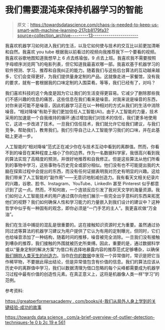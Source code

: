 # 我们需要混沌来保持机器学习的智能

> 原文：<https://towardsdatascience.com/chaos-is-needed-to-keep-us-smart-with-machine-learning-217cb8179fa3?source=collection_archive---------13----------------------->

我喜欢机器学习如何进入我们的生活，以及它如何使与技术的交互比以前更加清晰和自然。我喜欢 you tube 根据我以前看过的视频向我推荐我下一个要看的视频。我喜欢谷歌地图知道我想早上 6 点去练瑜伽，9 点去上班。我喜欢我不需要按照字母顺序浏览网飞的电影列表，但它知道我最喜欢哪一部。我喜欢基于机器学习的软件预测、学习、推荐和自我纠正的能力。随着我们与这些后台算法的互动越来越多，它们会变得更好，为我们提供量身定制的产品。这就像走进一家餐馆，没有我的要求，就有一套根据我的口味定制的入围菜肴。等等，我们已经有了，对吗？

我们喜欢科技的这个角度是因为它让我们的生活变得更容易。它减少了删除那些我们不感兴趣的信息的痛苦，这些信息在我们看来是噪音。对我来说是噪音的东西，对你来说可能不是噪音，因此机器学习正在以一种相对的方式从我们的生活中消除噪音。“相对降噪”有助于我们更加信任人工智能(AI)。由于人工智能的力量，技术采用的加速是一个自我维持的循环:通过增加我们对技术的信任，我们更多地使用它，这进一步改进了技术。一旦我们信任技术，我们就允许它给我们建议，与我们竞争，帮助我们，教育我们。我们引导自己让人工智能学习我们的口味，并在此基础上更进一步。

人工智能的“相对降噪”范式正在减少你在与技术互动中看到的离群值。然而，你看不到的噪音在某种程度上缩小了你的边界。作为一名数据科学家，我很高兴看到我的算法实现了高精度的预测，并很好地推荐和自我修正。但是这些算法从他们所看到的事物中学习，这些事物与历史完全或部分相似。他们没有也不可能提出我的大脑在探索过程中会提出的东西，而没有任何证据表明我对历史有明显的兴趣。这给我们带来了人工智能的“副作用”——无意识地削减创造力。我有看天文相关纪录片的兴趣，谷歌、脸书、Instagram、YouTube、LinkedIn 甚至 Pinterest 似乎都意识到了这一点。然而，不知何故，一个连锁反应引发了我对天文学的海量资源。我们如何让人工智能技术的用户通过偶尔向他们展示一些完全出乎意料的东西来拓宽他们的视野？我们如何确保人性和学习能力的力量嵌入到我们设计的建议中？这种哲学中似乎有一种固有的观念，即你必须是“一门手艺的主人”。我更喜欢做“万金油”。

我们在生活中捕捉的混乱是很重要的。这在接触知识资源时尤为重要。虽然通过协同过滤等算法的机器学习建议为用户提供了它认为有用的定制曝光，但同时，它们也给噪音添加了一种结构，随着时间的推移，噪音被完全消除。一旦我们没有接触到嘈杂的推荐，我们接触的外围就被历史所束缚。因此，重要的是，通过数据科学或以“量身定制的解决方案”为借口有选择地暴露内容的推荐范式足够嘈杂，以确保[我们拥抱人类天生的创造力](https://greatperformersacademy.com/books/4-key-lessons-we-learned-from-outliers-the-story-of-success)。当你[在你的数据](/a-brief-overview-of-outlier-detection-techniques-1e0b2c19e561)中发现一个异常值时，常识是把它当作稀罕物，不要据此得出结论，但是异常值包含有价值的信息。我们的算法应该从历史中的离群值中学习，我们以数据清理为借口忽略的每个尖峰都需要成为机器学习过程中最有价值的创造性元素。在真正意义上，这将是机器像人类一样“学习”的范例。

参考资料:

[https://greatperformersacademy . com/books/4-我们从局外人身上学到的关键经验-成功的故事](https://greatperformersacademy.com/books/4-key-lessons-we-learned-from-outliers-the-story-of-success)

[https://towards data science . com/a-brief-overview-of-outlier-detection-techniques-1e 0 b 2c 19 e 561](/a-brief-overview-of-outlier-detection-techniques-1e0b2c19e561)